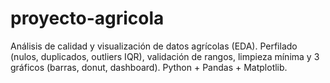 # proyecto-agricola
Análisis de calidad y visualización de datos agrícolas (EDA). Perfilado (nulos, duplicados, outliers IQR), validación de rangos, limpieza mínima y 3 gráficos (barras, donut, dashboard). Python + Pandas + Matplotlib.
